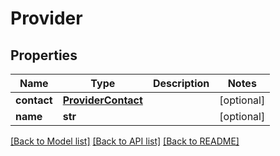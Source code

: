 # Provider

## Properties
Name | Type | Description | Notes
------------ | ------------- | ------------- | -------------
**contact** | [**ProviderContact**](ProviderContact.md) |  | [optional] 
**name** | **str** |  | [optional] 

[[Back to Model list]](../README.md#documentation-for-models) [[Back to API list]](../README.md#documentation-for-api-endpoints) [[Back to README]](../README.md)


